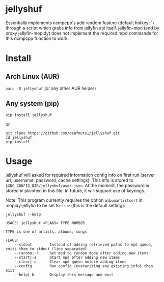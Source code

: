 # jellyshuf 
Essentially implements ncmpcpp's add random feature (default hotkey: `) through a script which grabs info from jellyfin api itself. 
jellyfin-mpd (and by proxy jellyfin-mopidy) does not implement the required mpd commands for this ncmpcpp function to work. 

# Install
## Arch Linux (AUR)
`paru -S jellyshuf` (or any other AUR helper) 

## Any system (pip)
`pip install jellyshuf` 

or

```
git clone https://github.com/deafmute1/jellyshuf.git
cd jellyshuf
pip install . 
```

# Usage
jellyshuf will asked for required information config info on first run (server url, username, password, cache settings).
This info is stored to `$XDG_CONFIG_DIR/jellyshuf/user.json`. At the moment, the password is stored in plaintext in this file. In future, it will support use of keyrings.

Note: This program currently requires the option `albumartistsort` in mopidy-jellyfin to be set to `true` (this is the default setting).

`jellyshuf --help` 
```
USAGE: jellyshuf <FLAGS> TYPE NUMBER
    
TYPE is one of artists, albums, songs 
    
FLAGS: 
    --stdout        Instead of adding retrieved paths to mpd queue, emits them to stdout (line separated)
    --random|-r     Set mpd to random mode after adding new items
    --start|-s      Start mpd after adding new items
    --clear|-c      Clear mpd queue before adding items
    --config        Run config (overwriting any existing info) then exit
    --help|-h       Display this message and exit
```

